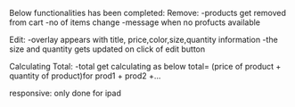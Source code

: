 Below functionalities has been completed:
Remove:
-products get removed from cart
-no of items change
-message when no profucts available

Edit:
-overlay appears with title, price,color,size,quantity information
-the size and quantity gets updated on click of edit button

Calculating Total:
-total get calculating as below 
 total= (price of product + quantity of  product)for prod1 + prod2 +...

responsive:
only done for ipad

